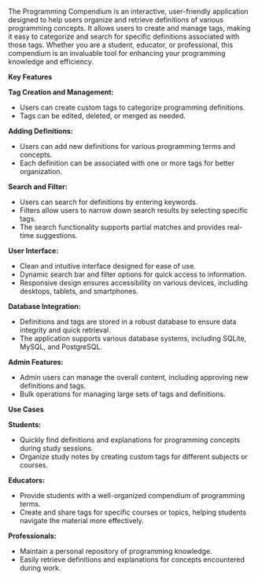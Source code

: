 The Programming Compendium is an interactive, user-friendly application designed to help users organize and retrieve definitions of various programming concepts. It allows users to create and manage tags, making it easy to categorize and search for specific definitions associated with those tags. Whether you are a student, educator, or professional, this compendium is an invaluable tool for enhancing your programming knowledge and efficiency.

**Key Features**

**Tag Creation and Management:**

- Users can create custom tags to categorize programming definitions.
- Tags can be edited, deleted, or merged as needed.

**Adding Definitions:**

- Users can add new definitions for various programming terms and concepts.
- Each definition can be associated with one or more tags for better organization.

**Search and Filter:**

- Users can search for definitions by entering keywords.
- Filters allow users to narrow down search results by selecting specific tags.
- The search functionality supports partial matches and provides real-time suggestions.

**User Interface:**

- Clean and intuitive interface designed for ease of use.
- Dynamic search bar and filter options for quick access to information.
- Responsive design ensures accessibility on various devices, including desktops, tablets, and smartphones.

**Database Integration:**

- Definitions and tags are stored in a robust database to ensure data integrity and quick retrieval.
- The application supports various database systems, including SQLite, MySQL, and PostgreSQL.

**Admin Features:**

- Admin users can manage the overall content, including approving new definitions and tags.
- Bulk operations for managing large sets of tags and definitions.

**Use Cases**

**Students:**

- Quickly find definitions and explanations for programming concepts during study sessions.
- Organize study notes by creating custom tags for different subjects or courses.

**Educators:**

- Provide students with a well-organized compendium of programming terms.
- Create and share tags for specific courses or topics, helping students navigate the material more effectively.

**Professionals:**

- Maintain a personal repository of programming knowledge.
- Easily retrieve definitions and explanations for concepts encountered during work.



